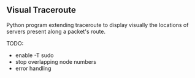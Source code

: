## Visual Traceroute

Python program extending traceroute to display visually the locations of servers present along a packet's route.


TODO:
- enable -T sudo
- stop overlapping node numbers
- error handling